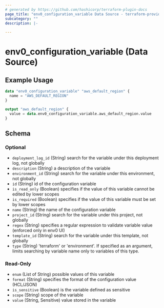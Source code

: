 ```yaml
---
# generated by https://github.com/hashicorp/terraform-plugin-docs
page_title: "env0_configuration_variable Data Source - terraform-provider-env0"
subcategory: ""
description: |-
  
---
```


# env0_configuration_variable (Data Source)



## Example Usage

```terraform
data "env0_configuration_variable" "aws_default_region" {
  name = "AWS_DEFAULT_REGION"
}

output "aws_default_region" {
  value = data.env0_configuration_variable.aws_default_region.value
}
```

<!-- schema generated by tfplugindocs -->
## Schema

### Optional

- `deployment_log_id` (String) search for the variable under this deployment log, not globally
- `description` (String) a description of the variable
- `environment_id` (String) search for the variable under this environment, not globally
- `id` (String) id of the configuration variable
- `is_read_only` (Boolean) specifies if the value of this variable cannot be edited by lower scopes
- `is_required` (Boolean) specifies if the value of this variable must be set by lower scopes
- `name` (String) the name of the configuration variable
- `project_id` (String) search for the variable under this project, not globally
- `regex` (String) specifies a regular expression to validate variable value (enforced only in env0 UI)
- `template_id` (String) search for the variable under this template, not globally
- `type` (String) 'terraform' or 'environment'. If specified as an argument, limits searching by variable name only to variables of this type.

### Read-Only

- `enum` (List of String) possible values of this variable
- `format` (String) specifies the format of the configuration value (HCL/JSON)
- `is_sensitive` (Boolean) is the variable defined as sensitive
- `scope` (String) scope of the variable
- `value` (String, Sensitive) value stored in the variable


